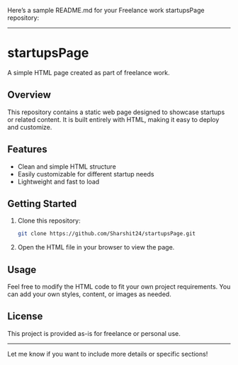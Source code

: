 Here’s a sample README.md for your Freelance work startupsPage repository:

---

# startupsPage

A simple HTML page created as part of freelance work.

## Overview

This repository contains a static web page designed to showcase startups or related content. It is built entirely with HTML, making it easy to deploy and customize.

## Features

- Clean and simple HTML structure
- Easily customizable for different startup needs
- Lightweight and fast to load

## Getting Started

1. Clone this repository:
   ```bash
   git clone https://github.com/Sharshit24/startupsPage.git
   ```
2. Open the HTML file in your browser to view the page.

## Usage

Feel free to modify the HTML code to fit your own project requirements. You can add your own styles, content, or images as needed.

## License

This project is provided as-is for freelance or personal use.

---

Let me know if you want to include more details or specific sections!
